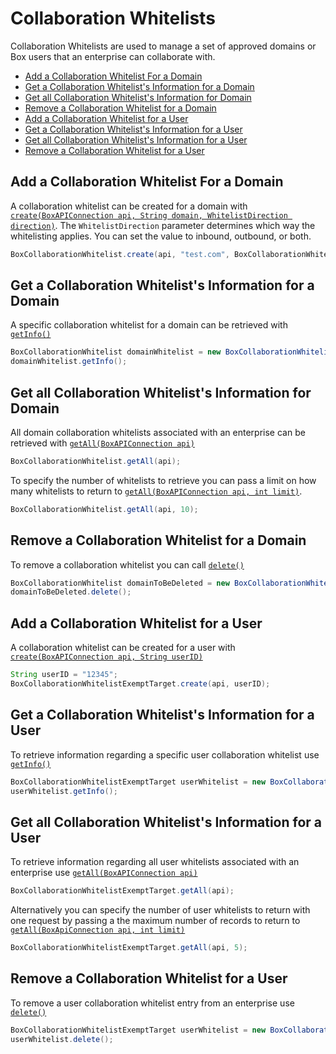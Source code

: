 Collaboration Whitelists
========================

Collaboration Whitelists are used to manage a set of approved domains or Box users that an enterprise
can collaborate with.

<!-- START doctoc generated TOC please keep comment here to allow auto update -->
<!-- DON'T EDIT THIS SECTION, INSTEAD RE-RUN doctoc TO UPDATE -->


- [Add a Collaboration Whitelist For a Domain](#add-a-collaboration-whitelist-for-a-domain)
- [Get a Collaboration Whitelist's Information for a Domain](#get-a-collaboration-whitelists-information-for-a-domain)
- [Get all Collaboration Whitelist's Information for Domain](#get-all-collaboration-whitelists-information-for-domain)
- [Remove a Collaboration Whitelist for a Domain](#remove-a-collaboration-whitelist-for-a-domain)
- [Add a Collaboration Whitelist for a User](#add-a-collaboration-whitelist-for-a-user)
- [Get a Collaboration Whitelist's Information for a User](#get-a-collaboration-whitelists-information-for-a-user)
- [Get all Collaboration Whitelist's Information for a User](#get-all-collaboration-whitelists-information-for-a-user)
- [Remove a Collaboration Whitelist for a User](#remove-a-collaboration-whitelist-for-a-user)

<!-- END doctoc generated TOC please keep comment here to allow auto update -->

Add a Collaboration Whitelist For a Domain
------------------------------------------

A collaboration whitelist can be created for a domain with
[`create(BoxAPIConnection api, String domain, WhitelistDirection direction)`][whitelist1].
The `WhitelistDirection` parameter determines which way the whitelisting
applies. You can set the value to inbound, outbound, or both.

<!-- sample post_collaboration_whitelist_entries -->
```java
BoxCollaborationWhitelist.create(api, "test.com", BoxCollaborationWhitelist.WhitelistDirection.BOTH);
```

[whitelist1]: http://opensource.box.com/box-java-sdk/javadoc/com/box/sdk/BoxCollaborationWhitelist.html#create-com.box.sdk.BoxAPIConnection-java.lang.String-com.box.sdk.BoxCollaborationWhitelist.WhitelistDirection-

Get a Collaboration Whitelist's Information for a Domain
--------------------------------------------------------

A specific collaboration whitelist for a domain can be retrieved with
[`getInfo()`][getWhitelistInfo]

<!-- sample get_collaboration_whitelist_entries_id -->
```java
BoxCollaborationWhitelist domainWhitelist = new BoxCollaborationWhitelist(api, "id");
domainWhitelist.getInfo();
```

[getWhitelistInfo]: http://opensource.box.com/box-java-sdk/javadoc/com/box/sdk/BoxCollaborationWhitelist.html#getInfo--

Get all Collaboration Whitelist's Information for Domain
--------------------------------------------------------

All domain collaboration whitelists associated with an enterprise can be
retrieved with [`getAll(BoxAPIConnection api)`][getAllWhitelists1]

<!-- sample get_collaboration_whitelist_entries -->
```java
BoxCollaborationWhitelist.getAll(api);
```

To specify the number of whitelists to retrieve you can pass a limit on how
many whitelists to return to [`getAll(BoxAPIConnection api, int limit)`][getAllWhitelists2].

```java
BoxCollaborationWhitelist.getAll(api, 10);
```

[getAllWhitelists1]: http://opensource.box.com/box-java-sdk/javadoc/com/box/sdk/BoxCollaborationWhitelist.html#getAll-com.box.sdk.BoxAPIConnection-java.lang.String...-
[getAllWhitelists2]: http://opensource.box.com/box-java-sdk/javadoc/com/box/sdk/BoxCollaborationWhitelist.html#getAll-com.box.sdk.BoxAPIConnection-int-java.lang.String...-

Remove a Collaboration Whitelist for a Domain
---------------------------------------------

To remove a collaboration whitelist you can call [`delete()`][deleteWhitelist]

<!-- sample delete_collaboration_whitelist_entries_id -->
```java
BoxCollaborationWhitelist domainToBeDeleted = new BoxCollaborationWhitelist(api, "whitelist-id");
domainToBeDeleted.delete();
```

[deleteWhitelist]: http://opensource.box.com/box-java-sdk/javadoc/com/box/sdk/BoxCollaborationWhitelist.html#delete--

Add a Collaboration Whitelist for a User
----------------------------------------

A collaboration whitelist can be created for a user with
[`create(BoxAPIConnection api, String userID)`][createExempt]

<!-- sample post_collaboration_whitelist_exempt_targets -->
```java
String userID = "12345";
BoxCollaborationWhitelistExemptTarget.create(api, userID);
```

[createExempt]: http://opensource.box.com/box-java-sdk/javadoc/com/box/sdk/BoxCollaborationWhitelistExemptTarget.html#create-com.box.sdk.BoxAPIConnection-java.lang.String-

Get a Collaboration Whitelist's Information for a User
------------------------------------------------------

To retrieve information regarding a specific user collaboration whitelist use
[`getInfo()`][getInfoExempt]

<!-- sample get_collaboration_whitelist_exempt_targets_id -->
```java
BoxCollaborationWhitelistExemptTarget userWhitelist = new BoxCollaborationWhitelistExemptTarget(api, "whitelistID");
userWhitelist.getInfo();
```

[getInfoExempt]: http://opensource.box.com/box-java-sdk/javadoc/com/box/sdk/BoxCollaborationWhitelistExemptTarget.html#getInfo--

Get all Collaboration Whitelist's Information for a User
--------------------------------------------------------

To retrieve information regarding all user whitelists associated with an enterprise use
[`getAll(BoxAPIConnection api)`][getAllExempt1]

<!-- sample get_collaboration_whitelist_exempt_targets -->
```java
BoxCollaborationWhitelistExemptTarget.getAll(api);
```

Alternatively you can specify the number of user whitelists to return with one
request by passing a the maximum number of records to return to
[`getAll(BoxApiConnection api, int limit)`][getAllExempt2]

```java
BoxCollaborationWhitelistExemptTarget.getAll(api, 5);
```

[getAllExempt1]: http://opensource.box.com/box-java-sdk/javadoc/com/box/sdk/BoxCollaborationWhitelistExemptTarget.html#getAll-com.box.sdk.BoxAPIConnection-java.lang.String...-
[getAllExempt2]: http://opensource.box.com/box-java-sdk/javadoc/com/box/sdk/BoxCollaborationWhitelistExemptTarget.html#getAll-com.box.sdk.BoxAPIConnection-int-java.lang.String...-

Remove a Collaboration Whitelist for a User
-------------------------------------------

To remove a user collaboration whitelist entry from an enterprise use
[`delete()`][deleteExempt]

<!-- sample delete_collaboration_whitelist_exempt_targets_id -->
```java
BoxCollaborationWhitelistExemptTarget userWhitelist = new BoxCollaborationWhitelistExemptTarget(api, "whitelist_id") 
userWhitelist.delete();
```

[deleteExempt]: http://opensource.box.com/box-java-sdk/javadoc/com/box/sdk/BoxCollaborationWhitelistExemptTarget.html#delete--
